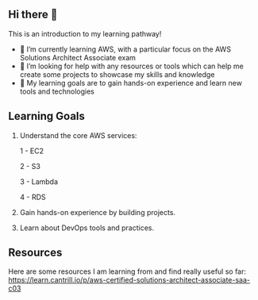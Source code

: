## Hi there 👋

This is an introduction to my learning pathway!

- 🌱 I’m currently learning AWS, with a particular focus on the AWS Solutions Architect Associate exam
- 🤔 I’m looking for help with any resources or tools which can help me create some projects to showcase my skills and knowledge
- 🧠 My learning goals are to gain hands-on experience and learn new tools and technologies

## Learning Goals

1. Understand the core AWS services:

   1 - EC2
   
   2 - S3
  
   3 - Lambda
  
   4 - RDS

2. Gain hands-on experience by building projects.

3. Learn about DevOps tools and practices.

## Resources

Here are some resources I am learning from and find really useful so far:
https://learn.cantrill.io/p/aws-certified-solutions-architect-associate-saa-c03
